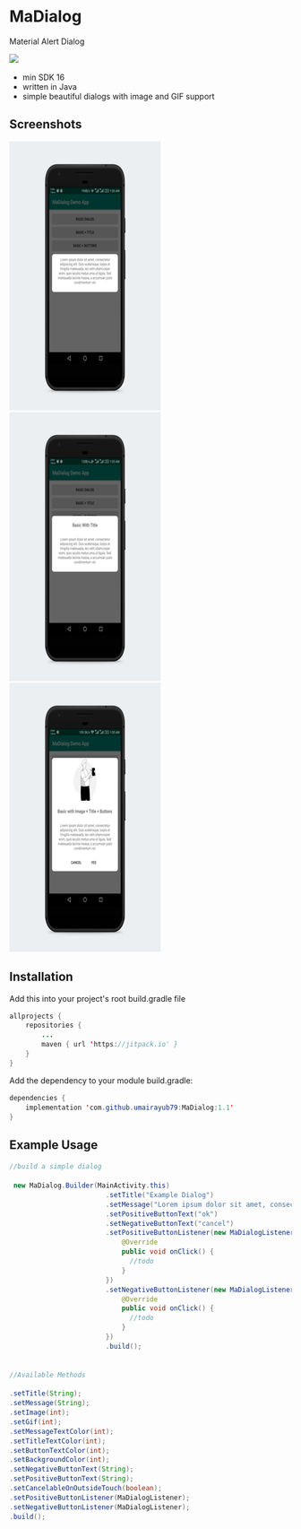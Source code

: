 # MaDialog
Material Alert Dialog

[![](https://jitpack.io/v/umairayub79/MaDialog.svg)](https://jitpack.io/#umairayub79/MaDialog)

- min SDK 16
- written in Java
- simple beautiful dialogs with image and GIF support


## Screenshots
![Example screenshot 1](./example_screenshots/example_screenshot1.png)
![Example screenshot 2](./example_screenshots/example_screenshot2.png)
![Example screenshot 3](./example_screenshots/example_screenshot3.png)


## Installation
Add this into your project's root build.gradle file
```java
allprojects {
	repositories {
		...
		maven { url 'https://jitpack.io' }
	}
}
```
Add the dependency to your module build.gradle:
```java
dependencies {
	implementation 'com.github.umairayub79:MaDialog:1.1'
}
```

## Example Usage
```java
//build a simple dialog

 new MaDialog.Builder(MainActivity.this)
                        .setTitle("Example Dialog")
                        .setMessage("Lorem ipsum dolor sit amet, consectetur adipiscing elit. Duis scelerisquevel. ")
                        .setPositiveButtonText("ok")
                        .setNegativeButtonText("cancel")
                        .setPositiveButtonListener(new MaDialogListener() {
                            @Override
                            public void onClick() {
                              //todo
                            }
                        })
                        .setNegativeButtonListener(new MaDialogListener() {
                            @Override
                            public void onClick() {
                              //todo
                            }
                        })
                        .build();


//Available Methods

.setTitle(String);
.setMessage(String);
.setImage(int);
.setGif(int);
.setMessageTextColor(int);
.setTitleTextColor(int);
.setButtonTextColor(int);
.setBackgroundColor(int);
.setNegativeButtonText(String);
.setPositiveButtonText(String);
.setCancelableOnOutsideTouch(boolean);
.setPositiveButtonListener(MaDialogListener);
.setNegativeButtonListener(MaDialogListener);
.build();
```

